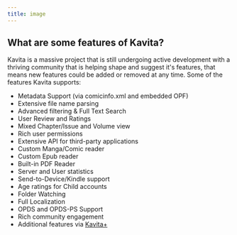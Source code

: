 ```yaml
---
title: image
---
```


## What are some features of Kavita?

Kavita is a massive project that is still undergoing active development with a thriving community that is helping shape and suggest it's features, that means new features could be added or removed at any time. Some of the features Kavita supports:  

- Metadata Support (via comicinfo.xml and embedded OPF)
- Extensive file name parsing
- Advanced filtering &amp; Full Text Search
- User Review and Ratings
- Mixed Chapter/Issue and Volume view
- Rich user permissions
- Extensive API for third-party applications
- Custom Manga/Comic reader
- Custom Epub reader
- Built-in PDF Reader
- Server and User statistics
- Send-to-Device/Kindle support
- Age ratings for Child accounts
- Folder Watching
- Full Localization
- OPDS and OPDS-PS Support
- Rich community engagement
- Additional features via [Kavita+](#kavitaplus)
